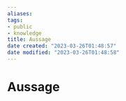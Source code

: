 ```yaml
---
aliases: 
tags: 
- public
- knowledge
title: Aussage
date created: "2023-03-26T01:48:57"
date modified: "2023-03-26T01:48:58"
---
```


# Aussage
